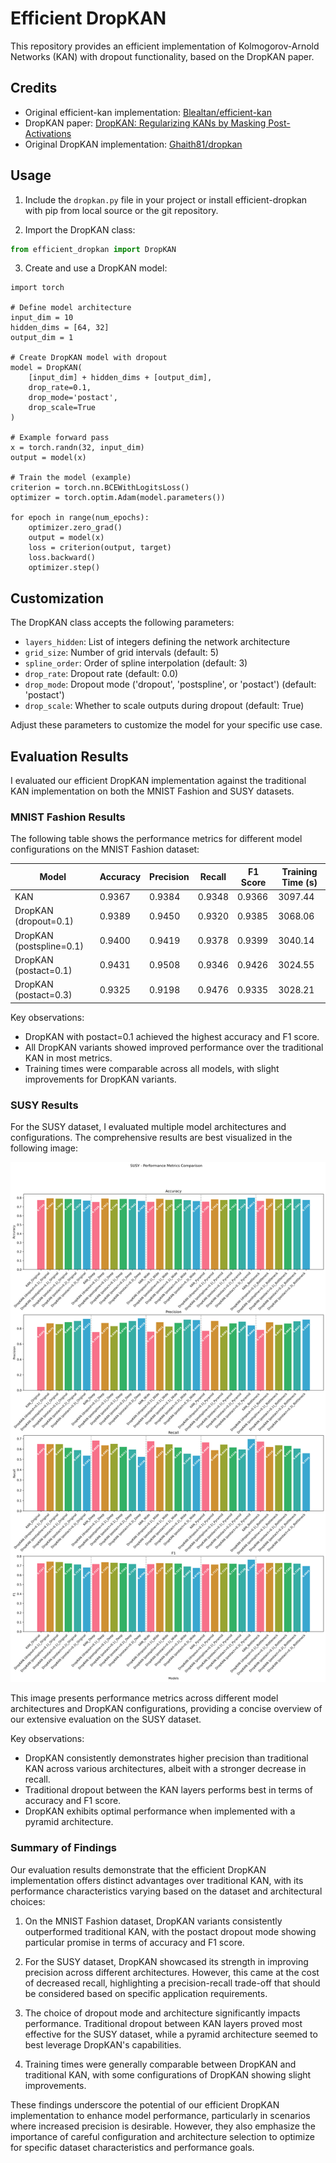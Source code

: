 # Efficient DropKAN

This repository provides an efficient implementation of Kolmogorov-Arnold Networks (KAN) with dropout functionality, based on the DropKAN paper.

## Credits

- Original efficient-kan implementation: [Blealtan/efficient-kan](https://github.com/Blealtan/efficient-kan)
- DropKAN paper: [DropKAN: Regularizing KANs by Masking Post-Activations](https://arxiv.org/abs/2407.13044)
- Original DropKAN implementation: [Ghaith81/dropkan](https://github.com/Ghaith81/dropkan)

## Usage

1. Include the `dropkan.py` file in your project or install efficient-dropkan with pip from local source or the git repository.

2. Import the DropKAN class:

```python
from efficient_dropkan import DropKAN
```
3. Create and use a DropKAN model:
```
import torch

# Define model architecture
input_dim = 10
hidden_dims = [64, 32]
output_dim = 1

# Create DropKAN model with dropout
model = DropKAN(
    [input_dim] + hidden_dims + [output_dim],
    drop_rate=0.1,
    drop_mode='postact',
    drop_scale=True
)

# Example forward pass
x = torch.randn(32, input_dim)
output = model(x)

# Train the model (example)
criterion = torch.nn.BCEWithLogitsLoss()
optimizer = torch.optim.Adam(model.parameters())

for epoch in range(num_epochs):
    optimizer.zero_grad()
    output = model(x)
    loss = criterion(output, target)
    loss.backward()
    optimizer.step()
```

## Customization

The DropKAN class accepts the following parameters:

- `layers_hidden`: List of integers defining the network architecture
- `grid_size`: Number of grid intervals (default: 5)
- `spline_order`: Order of spline interpolation (default: 3)
- `drop_rate`: Dropout rate (default: 0.0)
- `drop_mode`: Dropout mode ('dropout', 'postspline', or 'postact') (default: 'postact')
- `drop_scale`: Whether to scale outputs during dropout (default: True)

Adjust these parameters to customize the model for your specific use case.

## Evaluation Results

I evaluated our efficient DropKAN implementation against the traditional KAN implementation on both the MNIST Fashion and SUSY datasets.

### MNIST Fashion Results

The following table shows the performance metrics for different model configurations on the MNIST Fashion dataset:

| Model | Accuracy | Precision | Recall | F1 Score | Training Time (s) |
|-------|----------|-----------|--------|----------|-------------------|
| KAN | 0.9367 | 0.9384 | 0.9348 | 0.9366 | 3097.44 |
| DropKAN (dropout=0.1) | 0.9389 | 0.9450 | 0.9320 | 0.9385 | 3068.06 |
| DropKAN (postspline=0.1) | 0.9400 | 0.9419 | 0.9378 | 0.9399 | 3040.14 |
| DropKAN (postact=0.1) | 0.9431 | 0.9508 | 0.9346 | 0.9426 | 3024.55 |
| DropKAN (postact=0.3) | 0.9325 | 0.9198 | 0.9476 | 0.9335 | 3028.21 |

Key observations:
- DropKAN with postact=0.1 achieved the highest accuracy and F1 score.
- All DropKAN variants showed improved performance over the traditional KAN in most metrics.
- Training times were comparable across all models, with slight improvements for DropKAN variants.

### SUSY Results

For the SUSY dataset, I evaluated multiple model architectures and configurations. The comprehensive results are best visualized in the following image:

![SUSY Results](tests\results\susy_performance_metrics.png)

This image presents performance metrics across different model architectures and DropKAN configurations, providing a concise overview of our extensive evaluation on the SUSY dataset.

Key observations:
- DropKAN consistently demonstrates higher precision than traditional KAN across various architectures, albeit with a stronger decrease in recall.
- Traditional dropout between the KAN layers performs best in terms of accuracy and F1 score.
- DropKAN exhibits optimal performance when implemented with a pyramid architecture.

### Summary of Findings

Our evaluation results demonstrate that the efficient DropKAN implementation offers distinct advantages over traditional KAN, with its performance characteristics varying based on the dataset and architectural choices:

1. On the MNIST Fashion dataset, DropKAN variants consistently outperformed traditional KAN, with the postact dropout mode showing particular promise in terms of accuracy and F1 score.

2. For the SUSY dataset, DropKAN showcased its strength in improving precision across different architectures. However, this came at the cost of decreased recall, highlighting a precision-recall trade-off that should be considered based on specific application requirements.

3. The choice of dropout mode and architecture significantly impacts performance. Traditional dropout between KAN layers proved most effective for the SUSY dataset, while a pyramid architecture seemed to best leverage DropKAN's capabilities.

4. Training times were generally comparable between DropKAN and traditional KAN, with some configurations of DropKAN showing slight improvements.

These findings underscore the potential of our efficient DropKAN implementation to enhance model performance, particularly in scenarios where increased precision is desirable. However, they also emphasize the importance of careful configuration and architecture selection to optimize for specific dataset characteristics and performance goals.